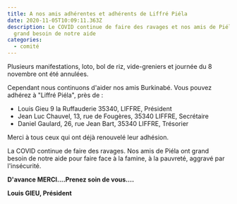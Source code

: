 ```yaml
---
title: A nos amis adhérentes et adhérents de Liffré Piéla
date: 2020-11-05T10:09:11.363Z
description: Le COVID continue de faire des ravages et nos amis de Piéla ont
  grand besoin de notre aide
categories:
  - comité
---
```

Plusieurs manifestations, loto, bol de riz, vide-greniers et journée du 8 novembre ont été annulées.

Cependant nous continuons d'aider nos amis Burkinabé. Vous pouvez adhérez à "Liffré Piéla", près de : 

* Louis Gieu 9 la Ruffauderie 35340, LIFFRE, Président
* Jean Luc Chauvel, 13, rue de Fougères, 35340 LIFFRE, Secrétaire
* Daniel Gaulard, 26, rue Jean Bart, 35340 LIFFRE, Trésorier

Merci à tous ceux qui ont déjà renouvelé leur adhésion.

La COVID continue de faire des ravages. Nos amis de Piéla ont grand besoin de notre aide pour faire face à la famine, à la pauvreté, aggravé par l'insécurité.

**D'avance MERCI....Prenez soin de vous....**

**Louis GIEU, Président**